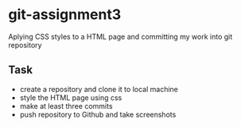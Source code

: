 # git-assignment3

Aplying CSS styles to a HTML page and committing my work into git repository

## Task
- create a repository and clone it to local machine
- style the HTML page using css
- make at least three commits
- push repository to Github and take screenshots
